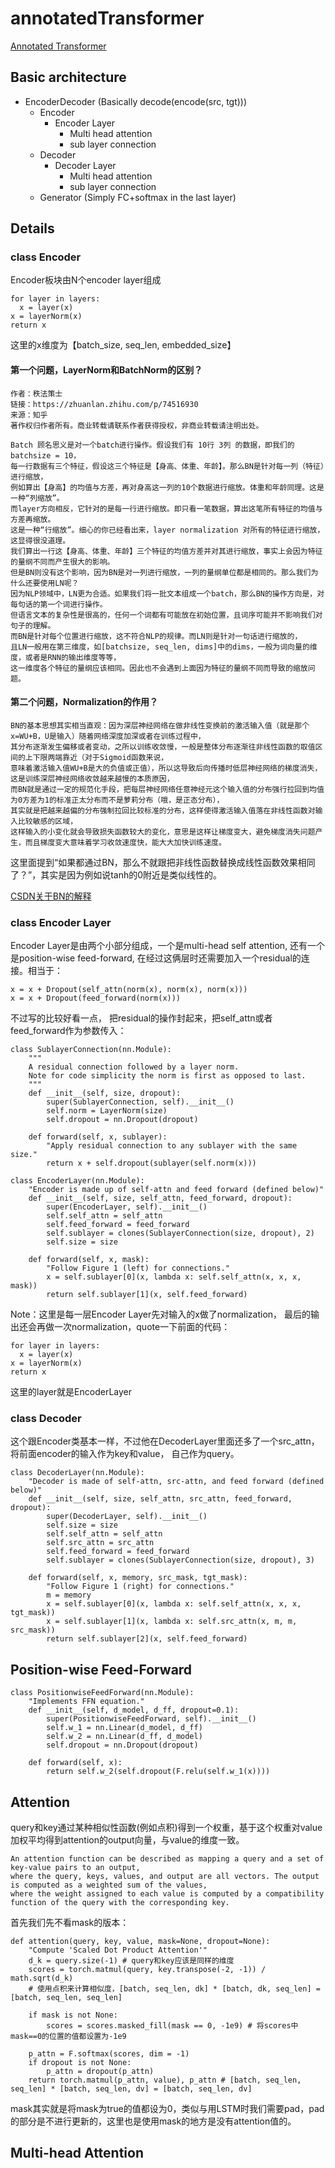 # annotatedTransformer
[Annotated Transformer](https://nlp.seas.harvard.edu/2018/04/03/attention.html)


## Basic architecture
- EncoderDecoder (Basically decode(encode(src, tgt)))
  - Encoder
    - Encoder Layer
      - Multi head attention
      - sub layer connection
  - Decoder
    - Decoder Layer
      - Multi head attention
      - sub layer connection
  - Generator (Simply FC+softmax in the last layer)

## Details
### class Encoder
Encoder板块由N个encoder layer组成
```
for layer in layers:
  x = layer(x)
x = layerNorm(x)
return x 
```
这里的x维度为【batch_size, seq_len, embedded_size】

#### **第一个问题，LayerNorm和BatchNorm的区别？**
```
作者：秩法策士
链接：https://zhuanlan.zhihu.com/p/74516930
来源：知乎
著作权归作者所有。商业转载请联系作者获得授权，非商业转载请注明出处。

Batch 顾名思义是对一个batch进行操作。假设我们有 10行 3列 的数据，即我们的batchsize = 10，
每一行数据有三个特征，假设这三个特征是【身高、体重、年龄】。那么BN是针对每一列（特征）进行缩放，
例如算出【身高】的均值与方差，再对身高这一列的10个数据进行缩放。体重和年龄同理。这是一种“列缩放”。
而layer方向相反，它针对的是每一行进行缩放。即只看一笔数据，算出这笔所有特征的均值与方差再缩放。
这是一种“行缩放”。细心的你已经看出来，layer normalization 对所有的特征进行缩放，这显得很没道理。
我们算出一行这【身高、体重、年龄】三个特征的均值方差并对其进行缩放，事实上会因为特征的量纲不同而产生很大的影响。
但是BN则没有这个影响，因为BN是对一列进行缩放，一列的量纲单位都是相同的。那么我们为什么还要使用LN呢？
因为NLP领域中，LN更为合适。如果我们将一批文本组成一个batch，那么BN的操作方向是，对每句话的第一个词进行操作。
但语言文本的复杂性是很高的，任何一个词都有可能放在初始位置，且词序可能并不影响我们对句子的理解。
而BN是针对每个位置进行缩放，这不符合NLP的规律。而LN则是针对一句话进行缩放的，
且LN一般用在第三维度，如[batchsize, seq_len, dims]中的dims，一般为词向量的维度，或者是RNN的输出维度等等，
这一维度各个特征的量纲应该相同。因此也不会遇到上面因为特征的量纲不同而导致的缩放问题。
```

#### **第二个问题，Normalization的作用？**
```
BN的基本思想其实相当直观：因为深层神经网络在做非线性变换前的激活输入值（就是那个x=WU+B，U是输入）随着网络深度加深或者在训练过程中，
其分布逐渐发生偏移或者变动，之所以训练收敛慢，一般是整体分布逐渐往非线性函数的取值区间的上下限两端靠近（对于Sigmoid函数来说，
意味着激活输入值WU+B是大的负值或正值），所以这导致后向传播时低层神经网络的梯度消失，这是训练深层神经网络收敛越来越慢的本质原因，
而BN就是通过一定的规范化手段，把每层神经网络任意神经元这个输入值的分布强行拉回到均值为0方差为1的标准正太分布而不是萝莉分布（哦，是正态分布），
其实就是把越来越偏的分布强制拉回比较标准的分布，这样使得激活输入值落在非线性函数对输入比较敏感的区域，
这样输入的小变化就会导致损失函数较大的变化，意思是这样让梯度变大，避免梯度消失问题产生，而且梯度变大意味着学习收敛速度快，能大大加快训练速度。
```


这里面提到“如果都通过BN，那么不就跟把非线性函数替换成线性函数效果相同了？”，其实是因为例如说tanh的0附近是类似线性的。

[CSDN关于BN的解释](https://blog.csdn.net/malefactor/article/details/51476961)

### class Encoder Layer
Encoder Layer是由两个小部分组成，一个是multi-head self attention, 还有一个是position-wise feed-forward, 在经过这俩层时还需要加入一个residual的连接。相当于：
```
x = x + Dropout(self_attn(norm(x), norm(x), norm(x)))
x = x + Dropout(feed_forward(norm(x)))
```

不过写的比较好看一点， 把residual的操作封起来，把self_attn或者feed_forward作为参数传入：
```
class SublayerConnection(nn.Module):
    """
    A residual connection followed by a layer norm.
    Note for code simplicity the norm is first as opposed to last.
    """
    def __init__(self, size, dropout):
        super(SublayerConnection, self).__init__()
        self.norm = LayerNorm(size)
        self.dropout = nn.Dropout(dropout)

    def forward(self, x, sublayer):
        "Apply residual connection to any sublayer with the same size."
        return x + self.dropout(sublayer(self.norm(x)))
        
class EncoderLayer(nn.Module):
    "Encoder is made up of self-attn and feed forward (defined below)"
    def __init__(self, size, self_attn, feed_forward, dropout):
        super(EncoderLayer, self).__init__()
        self.self_attn = self_attn
        self.feed_forward = feed_forward
        self.sublayer = clones(SublayerConnection(size, dropout), 2)
        self.size = size

    def forward(self, x, mask):
        "Follow Figure 1 (left) for connections."
        x = self.sublayer[0](x, lambda x: self.self_attn(x, x, x, mask))
        return self.sublayer[1](x, self.feed_forward)
```




Note：这里是每一层Encoder Layer先对输入的x做了normalization， 最后的输出还会再做一次normalization，quote一下前面的代码：
```
for layer in layers:
  x = layer(x)
x = layerNorm(x)
return x 
```

这里的layer就是EncoderLayer

### class Decoder 
这个跟Encoder类基本一样，不过他在DecoderLayer里面还多了一个src_attn，将前面encoder的输入作为key和value， 自己作为query。

```
class DecoderLayer(nn.Module):
    "Decoder is made of self-attn, src-attn, and feed forward (defined below)"
    def __init__(self, size, self_attn, src_attn, feed_forward, dropout):
        super(DecoderLayer, self).__init__()
        self.size = size
        self.self_attn = self_attn
        self.src_attn = src_attn
        self.feed_forward = feed_forward
        self.sublayer = clones(SublayerConnection(size, dropout), 3)
 
    def forward(self, x, memory, src_mask, tgt_mask):
        "Follow Figure 1 (right) for connections."
        m = memory
        x = self.sublayer[0](x, lambda x: self.self_attn(x, x, x, tgt_mask))
        x = self.sublayer[1](x, lambda x: self.src_attn(x, m, m, src_mask))
        return self.sublayer[2](x, self.feed_forward)
```

## Position-wise Feed-Forward 
```
class PositionwiseFeedForward(nn.Module):
    "Implements FFN equation."
    def __init__(self, d_model, d_ff, dropout=0.1):
        super(PositionwiseFeedForward, self).__init__()
        self.w_1 = nn.Linear(d_model, d_ff)
        self.w_2 = nn.Linear(d_ff, d_model)
        self.dropout = nn.Dropout(dropout)

    def forward(self, x):
        return self.w_2(self.dropout(F.relu(self.w_1(x))))
```

## Attention

query和key通过某种相似性函数(例如点积)得到一个权重，基于这个权重对value加权平均得到attention的output向量，与value的维度一致。

```
An attention function can be described as mapping a query and a set of key-value pairs to an output, 
where the query, keys, values, and output are all vectors. The output is computed as a weighted sum of the values, 
where the weight assigned to each value is computed by a compatibility function of the query with the corresponding key.
```

首先我们先不看mask的版本：

```
def attention(query, key, value, mask=None, dropout=None):
    "Compute 'Scaled Dot Product Attention'"
    d_k = query.size(-1) # query和key应该是同样的维度
    scores = torch.matmul(query, key.transpose(-2, -1)) / math.sqrt(d_k) 
    # 使用点积来计算相似度，[batch, seq_len, dk] * [batch, dk, seq_len] = [batch, seq_len, seq_len]
    
    if mask is not None:
        scores = scores.masked_fill(mask == 0, -1e9) # 将scores中mask==0的位置的值都设置为-1e9
    
    p_attn = F.softmax(scores, dim = -1)
    if dropout is not None:
        p_attn = dropout(p_attn)
    return torch.matmul(p_attn, value), p_attn # [batch, seq_len, seq_len] * [batch, seq_len, dv] = [batch, seq_len, dv]
```

mask其实就是将mask为true的值都设为0，类似与用LSTM时我们需要pad，pad的部分是不进行更新的，这里也是使用mask的地方是没有attention值的。

## Multi-head Attention


